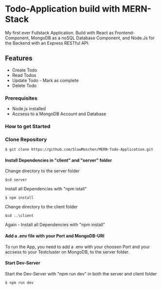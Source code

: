 # Todo-Application build with MERN-Stack
My first ever Fullstack Application. Build with React as Frontend-Component, MongoDB as a noSQL Database Component, and Node.Js for the Backend with an Express RESTful API.

## Features

- Create Todo
- Read Todos
- Update Todo - Mark as complete
- Delete Todo

### Prerequisites

- Node.js installed
- Accsess to a MongoDB Account and Database

### How to get Started

### Clone Repository
```
$ git clone https://github.com/SlowMoschen/MERN-Todo-Application.git
```

#### Install Dependencies in "client" and "server" folder

Change directory to the server folder

```
$cd server
```

Install all Dependencies with "npm istall"
```
$ npm install
```

Change directory to the client folder

```
$cd ..\client
```

Again - Install all Dependencies with "npm install"

#### Add a .env file with your Port and MongoDB-URI

To run the App, you need to add a .env with your choosen Port and your accsess to your Testcluster on MongoDB, to the server folder.

#### Start Dev-Server

Start the Dev-Server with "npm run dev" in both the server and client folder
```
$ npm run dev
```
